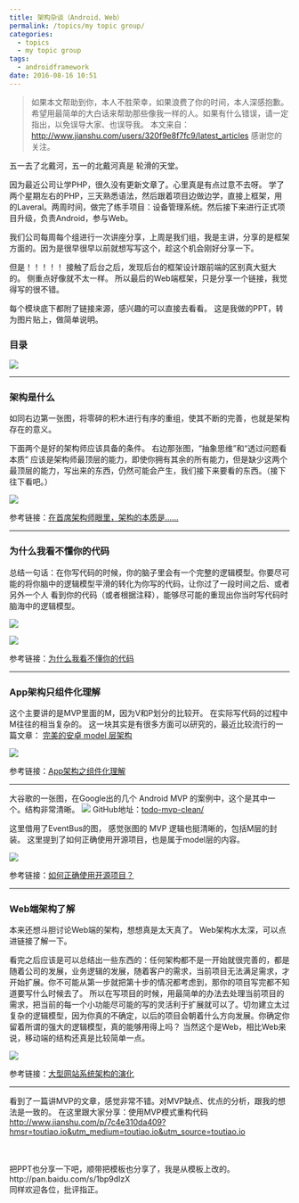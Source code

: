 ```yaml
---
title: 架构杂谈（Android、Web）
permalink: /topics/my topic group/
categories:
  - topics
  - my topic group
tags:
  - androidframework
date: 2016-08-16 10:51
---
```


> 如果本文帮助到你，本人不胜荣幸，如果浪费了你的时间，本人深感抱歉。
希望用最简单的大白话来帮助那些像我一样的人。如果有什么错误，请一定指出，以免误导大家、也误导我。
本文来自：http://www.jianshu.com/users/320f9e8f7fc9/latest_articles
感谢您的关注。

五一去了北戴河，五一的北戴河真是 轮滑的天堂。

因为最近公司让学PHP，很久没有更新文章了。心里真是有点过意不去呀。
学了两个星期左右的PHP，三天熟悉语法，然后跟着项目边做边学，直接上框架，用的Laveral。两周时间，做完了练手项目：设备管理系统。然后接下来进行正式项目升级，负责Android，参与Web。

我们公司每周每个组进行一次讲座分享，上周是我们组，我是主讲，分享的是框架方面的。因为是很早很早以前就想写写这个，趁这个机会刚好分享一下。

但是！！！！！
接触了后台之后，发现后台的框架设计跟前端的区别真大挺大的。
侧重点好像就不太一样。
所以最后的Web端框架，只是分享一个链接，我觉得写的很不错。

每个模块底下都附了链接来源，感兴趣的可以直接去看看。
这是我做的PPT，转为图片贴上，做简单说明。


### 目录

![](http://upload-images.jianshu.io/upload_images/1689895-6fdfd40f3c9f9080.PNG?imageMogr2/auto-orient/strip%7CimageView2/2/w/1240)

***

### 架构是什么

如同右边第一张图，将零碎的积木进行有序的重组，使其不断的完善，也就是架构存在的意义。

下面两个是好的架构师应该具备的条件。
右边那张图，“抽象思维”和“透过问题看本质” 应该是架构师最顶层的能力，即使你拥有其余的所有能力，但是缺少这两个最顶层的能力，写出来的东西，仍然可能会产生，我们接下来要看的东西。（接下往下看吧。）

![](http://upload-images.jianshu.io/upload_images/1689895-cefea4fdb471a3f4.PNG?imageMogr2/auto-orient/strip%7CimageView2/2/w/1240)

参考链接：[在首席架构师眼里，架构的本质是……](
http://mp.weixin.qq.com/s?__biz=MzA4NTU2MTg3MQ==&mid=407250191&idx=1&sn=abbda20219694844554d8318fba23693&scene=0#wechat_redirect)
***

### 为什么我看不懂你的代码 

总结一句话：在你写代码的时候，你的脑子里会有一个完整的逻辑模型。你要尽可能的将你脑中的逻辑模型平滑的转化为你写的代码，让你过了一段时间之后、或者另外一个人 看到你的代码（或者根据注释），能够尽可能的重现出你当时写代码时脑海中的逻辑模型。

![](http://upload-images.jianshu.io/upload_images/1689895-3c8dec2bc21e30c1.PNG?imageMogr2/auto-orient/strip%7CimageView2/2/w/1240)


![](http://upload-images.jianshu.io/upload_images/1689895-973cd7334c8a376d.PNG?imageMogr2/auto-orient/strip%7CimageView2/2/w/1240)

参考链接：[为什么我看不懂你的代码](
http://www.oschina.net/news/58075/why-i-dont-understand-your-code)
***
### App架构只组件化理解

这个主要讲的是MVP里面的M，因为V和P划分的比较开。
在实际写代码的过程中M往往的相当复杂的。
这一块其实是有很多方面可以研究的，最近比较流行的一篇文章：
[完美的安卓 model 层架构](http://blog.piasy.com/2016/05/06/Perfect-Android-Model-Layer/?utm_source=tuicool&utm_medium=referral)


![](http://upload-images.jianshu.io/upload_images/1689895-255022c1856cdc31.PNG?imageMogr2/auto-orient/strip%7CimageView2/2/w/1240)

参考链接：[App架构之组件化理解](https://mouxuejie.com//blog/2016-03-20/architecture-componentization/)
***

大谷歌的一张图，在Google出的几个 Android MVP 的案例中，这个是其中一个。结构非常清晰。
![](http://upload-images.jianshu.io/upload_images/1689895-cc49cf0a33ee82b4.png?imageMogr2/auto-orient/strip%7CimageView2/2/w/1240)
GitHub地址：[todo-mvp-clean/](https://github.com/googlesamples/android-architecture/tree/todo-mvp-clean/) 


这里借用了EventBus的图， 感觉张图的 MVP 逻辑也挺清晰的，包括M层的封装。
这里提到了如何正确使用开源项目，也是属于model层的内容。

![](http://upload-images.jianshu.io/upload_images/1689895-d871acafa15e4a42.PNG?imageMogr2/auto-orient/strip%7CimageView2/2/w/1240)

参考链接：[如何正确使用开源项目？](
http://stormzhang.com/android/2016/05/08/how-to-choose-open-source-project/)

***
### Web端架构了解

本来还想斗胆讨论Web端的架构，想想真是太天真了。
Web架构水太深，可以点进链接了解一下。

看完之后应该是可以总结出一些东西的：任何架构都不是一开始就很完善的，都是随着公司的发展，业务逻辑的发展，随着客户的需求，当前项目无法满足需求，才开始扩展。你不可能从第一步就把第十步的情况都考虑到，那你的项目写完都不知道要写什么时候去了。
所以在写项目的时候，用最简单的办法去处理当前项目的需求，把当前的每一个小功能尽可能的写的灵活利于扩展就可以了。切勿建立太过复杂的逻辑模型，因为你真的不确定，以后的项目会朝着什么方向发展。你确定你留着所谓的强大的逻辑模型，真的能够用得上吗？
当然这个是Web，相比Web来说，移动端的结构还真是比较简单一点。


[![](http://upload-images.jianshu.io/upload_images/1689895-6d2ecae76b4f3cea.PNG?imageMogr2/auto-orient/strip%7CimageView2/2/w/1240)](http://www.cnblogs.com/leefreeman/p/3993449.html)

参考链接：[大型网站系统架构的演化](http://www.cnblogs.com/leefreeman/p/3993449.html)

***


看到了一篇讲MVP的文章，感觉非常不错。对MVP缺点、优点的分析，跟我的想法是一致的。
在这里跟大家分享：使用MVP模式重构代码
http://www.jianshu.com/p/7c4e310da409?hmsr=toutiao.io&utm_medium=toutiao.io&utm_source=toutiao.io

<br />
<br />
把PPT也分享一下吧，顺带把模板也分享了，我是从模板上改的。
http://pan.baidu.com/s/1bp9dIzX
<br />
同样欢迎各位，批评指正。